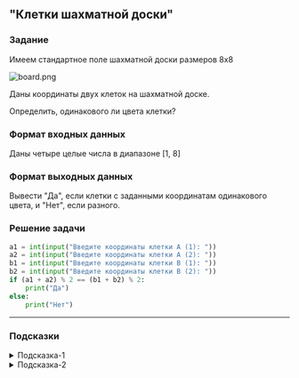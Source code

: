 ## "Клетки шахматной доски"

### Задание

Имеем стандартное поле шахматной доски размеров 8x8

![board.png](img/board.png)

Даны координаты двух клеток на шахматной доске.

Определить, одинакового ли цвета клетки?

### Формат входных данных

Даны четыре целые числа в диапазоне [1, 8]

### Формат выходных данных

Вывести "Да", если клетки с заданными координатам одинакового цвета, и "Нет", если разного.

### Решение задачи

```python
a1 = int(input("Введите координаты клетки А (1): "))
a2 = int(input("Введите координаты клетки А (2): "))
b1 = int(input("Введите координаты клетки B (1): "))
b2 = int(input("Введите координаты клетки B (2): "))
if (a1 + a2) % 2 == (b1 + b2) % 2:
    print("Да")
else:
    print("Нет")
```

---

### Подсказки

<details>
<summary>Подсказка-1</summary>
Условие для проверки четности числа:

```python
n % 2 == 0
```

</details>

<details>
<summary>Подсказка-2</summary>
Сумма двух нечетных чисел, всегда четная.
</details>
